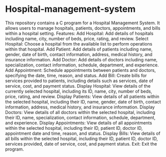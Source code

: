 # Hospital-management-system
This repository contains a C program for a Hospital Management System. It allows users to manage hospitals, patients, doctors, appointments, and bills within a hospital setting.
Features:
Add Hospital: Add details of hospitals including name, city, number of beds, price, rating, and review.
Select Hospital: Choose a hospital from the available list to perform operations within that hospital.
Add Patient: Add details of patients including name, gender, date of birth, contact information, address, medical history, and insurance information.
Add Doctor: Add details of doctors including name, specialization, contact information, schedule, department, and experience.
Add Appointment: Schedule appointments between patients and doctors, specifying the date, time, reason, and status.
Add Bill: Create bills for services provided to patients, including details such as services, date of service, cost, and payment status.
Display Hospital: View details of the currently selected hospital, including its ID, name, city, number of beds, price, rating, and review.
Display Patients: View details of all patients within the selected hospital, including their ID, name, gender, date of birth, contact information, address, medical history, and insurance information.
Display Doctors: View details of all doctors within the selected hospital, including their ID, name, specialization, contact information, schedule, department, and experience.
Display Appointments: View details of all appointments within the selected hospital, including their ID, patient ID, doctor ID, appointment date and time, reason, and status.
Display Bills: View details of all bills within the selected hospital, including their ID, patient ID, doctor ID, services provided, date of service, cost, and payment status.
Exit: Exit the program.
